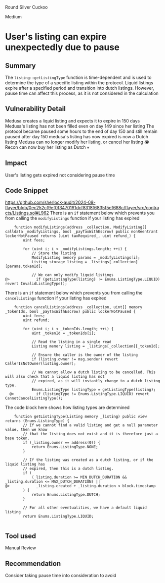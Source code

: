 Round Silver Cuckoo

Medium

# User's listing can expire unexpectedly due to pause

## Summary
The `listing::getListingType` function is time-dependent and is used to determine the type of a specific listing within the protocol. Liquid listings expire after a specified period and transition into dutch listings. However, pause time can affect this process, as it is not considered in the calculation


## Vulnerability Detail
Medusa creates a liquid listing and expects it to expire in 150 days 
Medusa's listing has not been filled even on day 149 since her listing 
The protocol became paused some hours to the end of day 150 and still remain paused after day 150
medusa's listing has now expired is now a Dutch listing
Medusa can no longer modify her listing, or cancel her listing 😭
Recon can now buy her listing as Dutch 💀

## Impact
User's listing gets expired not considering pause time 
## Code Snippet
https://github.com/sherlock-audit/2024-08-flayer/blob/0ec252cf9ef0f3470191dcf8318f6835f5ef688c/flayer/src/contracts/Listings.sol#L962
There is an `if` statement below which prevents you from calling the `modifyListings` function if your listing has expired
```solidity
    function modifyListings(address _collection, ModifyListing[] calldata _modifyListings, bool _payTaxWithEscrow) public nonReentrant lockerNotPaused returns (uint taxRequired_, uint refund_) {
        uint fees;

        for (uint i; i < _modifyListings.length; ++i) {
            // Store the listing
            ModifyListing memory params = _modifyListings[i];
            Listing storage listing = _listings[_collection][params.tokenId];

            // We can only modify liquid listings
@>            if (getListingType(listing) != Enums.ListingType.LIQUID) revert InvalidListingType();
```
There is an `if` statement below which prevents you from calling the `cancelListings` function if your listing has expired
```solidity
    function cancelListings(address _collection, uint[] memory _tokenIds, bool _payTaxWithEscrow) public lockerNotPaused {
        uint fees;
        uint refund; 

        for (uint i; i < _tokenIds.length; ++i) {
            uint _tokenId = _tokenIds[i];

            // Read the listing in a single read
            Listing memory listing = _listings[_collection][_tokenId];

            // Ensure the caller is the owner of the listing
            if (listing.owner != msg.sender) revert CallerIsNotOwner(listing.owner);

            // We cannot allow a dutch listing to be cancelled. This will also check that a liquid listing has not
            // expired, as it will instantly change to a dutch listing type.
            Enums.ListingType listingType = getListingType(listing);
  @>          if (listingType != Enums.ListingType.LIQUID) revert CannotCancelListingType();
```
The code block here shows how listing types are determined 
```solidity
    function getListingType(Listing memory _listing) public view returns (Enums.ListingType) {
        // If we cannot find a valid listing and get a null parameter value, then we know
        // that the listing does not exist and it is therefore just a base token.
        if (_listing.owner == address(0)) {
            return Enums.ListingType.NONE;
        }

        // If the listing was created as a dutch listing, or if the liquid listing has
        // expired, then this is a dutch listing.
        if (
            (_listing.duration >= MIN_DUTCH_DURATION && _listing.duration <= MAX_DUTCH_DURATION) ||
@>            _listing.created + _listing.duration < block.timestamp 
        ) {
            return Enums.ListingType.DUTCH;
        }

        // For all other eventualities, we have a default liquid listing
        return Enums.ListingType.LIQUID; 
    
```
## Tool used

Manual Review

## Recommendation
Consider taking pause time into consideration to avoid 
